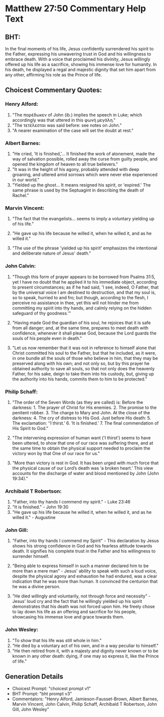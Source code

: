 # Matthew 27:50 Commentary Help Text

## BHT:
In the final moments of his life, Jesus confidently surrendered his spirit to the Father, expressing his unwavering trust in God and his willingness to embrace death. With a voice that proclaimed his divinity, Jesus willingly offered up his life as a sacrifice, showing his immense love for humanity. In his death, he displayed a regal and majestic dignity that set him apart from any other, affirming his role as the Prince of life.

## Choicest Commentary Quotes:
### Henry Alford:
1. "The παρέδωκεν of John (ib.) implies the speech in Luke; which accordingly was that uttered in this φωνὴ μεγάλη." 
2. "The τετέλεσται was said before: see notes on John."
3. "A nearer examination of the case will set the doubt at rest."

### Albert Barnes:
1. "He cried, 'It is finished,'... It finished the work of atonement, made the way of salvation possible, rolled away the curse from guilty people, and opened the kingdom of heaven to all true believers."
2. "It was in the height of his agony, probably attended with deep groaning, and uttered amid sorrows which were never else experienced in our world."
3. "Yielded up the ghost... It means resigned his spirit, or 'expired.' The same phrase is used by the Septuagint in describing the death of Rachel."

### Marvin Vincent:
1. "The fact that the evangelists... seems to imply a voluntary yielding up of his life." 

2. "He gave up his life because he willed it, when he willed it, and as he willed it." 

3. "The use of the phrase 'yielded up his spirit' emphasizes the intentional and deliberate nature of Jesus' death."

### John Calvin:
1. "Though this form of prayer appears to be borrowed from Psalms 31:5, yet I have no doubt that he applied it to his immediate object, according to present circumstances; as if he had said, 'I see, indeed, O Father, that by the universal voice I am destined to destruction, and that my soul is, so to speak, hurried to and fro; but though, according to the flesh, I perceive no assistance in thee, yet this will not hinder me from committing my spirit into thy hands, and calmly relying on the hidden safeguard of thy goodness.'"

2. "Having made God the guardian of his soul, he rejoices that it is safe from all danger; and, at the same time, prepares to meet death with confidence, whenever it shall please God, because the Lord guards the souls of his people even in death."

3. "Let us now remember that it was not in reference to himself alone that Christ committed his soul to the Father, but that he included, as it were, in one bundle all the souls of those who believe in him, that they may be preserved along with his own; and not only so, but by this prayer he obtained authority to save all souls, so that not only does the heavenly Father, for his sake, deign to take them into his custody, but, giving up the authority into his hands, commits them to him to be protected."

### Philip Schaff:
1. "The order of the Seven Words (as they are called) is: Before the darkness: 1. The prayer of Christ for His enemies. 2. The promise to the penitent robber. 3. The charge to Mary and John. At the close of the darkness: 4. The cry of distress to His God. Just before His death: 5. The exclamation: ‘‘I thirst.’ 6. ‘It is finished.’ 7. The final commendation of His Spirit to God." 

2. "The intervening expression of human want ('I thirst') seems to have been uttered, to show that one of our race was suffering there, and at the same time to obtain the physical support needed to proclaim the victory won by that One of our race for us."

3. "More than victory is rest in God. It has been urged with much force that the physical cause of our Lord’s death was ‘a broken heart.’ This view accounts for the discharge of water and blood mentioned by John (John 19:34)."

### Archibald T Robertson:
1. "Father, into thy hands I commend my spirit." - Luke 23:46
2. "It is finished." - John 19:30
3. "He gave up his life because he willed it, when he willed it, and as he willed it." - Augustine

### John Gill:
1. "Father, into thy hands I commend my Spirit" - This declaration by Jesus shows his strong confidence in God and his fearless attitude towards death. It signifies his complete trust in the Father and his willingness to surrender himself.

2. "Being able to express himself in such a manner declared him to be more than a mere man" - Jesus' ability to speak with such a loud voice, despite the physical agony and exhaustion he had endured, was a clear indication that he was more than human. It convinced the centurion that he was a divine person.

3. "He died willingly and voluntarily, not through force and necessity" - Jesus' loud cry and the fact that he willingly yielded up his spirit demonstrates that his death was not forced upon him. He freely chose to lay down his life as an offering and sacrifice for his people, showcasing his immense love and grace towards them.

### John Wesley:
1. "To show that his life was still whole in him."
2. "He died by a voluntary act of his own, and in a way peculiar to himself."
3. "He then retired from it, with a majesty and dignity never known or to be known in any other death: dying, if one may so express it, like the Prince of life."


## Generation Details
- Choicest Prompt: "choicest prompt v1"
- BHT Prompt: "bht prompt v3"
- Commentators: "Henry Alford, Jamieson-Fausset-Brown, Albert Barnes, Marvin Vincent, John Calvin, Philip Schaff, Archibald T Robertson, John Gill, John Wesley"

